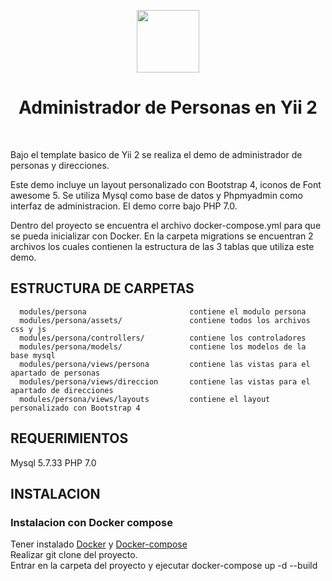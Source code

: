 <p align="center">
    <a href="https://github.com/yiisoft" target="_blank">
        <img src="https://avatars0.githubusercontent.com/u/993323" height="100px">
    </a>
    <h1 align="center">Administrador de Personas en Yii 2</h1>
    <br>
</p>

Bajo el template basico de Yii 2 se realiza el demo de administrador de personas y direcciones.

Este demo incluye un layout personalizado con Bootstrap 4, iconos de Font awesome 5.
Se utiliza Mysql como base de datos y Phpmyadmin como interfaz de administracion.
El demo corre bajo PHP 7.0.

Dentro del proyecto se encuentra el archivo docker-compose.yml para que se pueda inicializar con Docker.
En la carpeta migrations se encuentran 2 archivos los cuales contienen la estructura de las 3 tablas que utiliza este demo.


ESTRUCTURA DE CARPETAS
-------------------
      modules/persona                       contiene el modulo persona
      modules/persona/assets/               contiene todos los archivos css y js
      modules/persona/controllers/          contiene los controladores
      modules/persona/models/               contiene los modelos de la base mysql
      modules/persona/views/persona         contiene las vistas para el apartado de personas
      modules/persona/views/direccion       contiene las vistas para el apartado de direcciones
      modules/persona/views/layouts         contiene el layout personalizado con Bootstrap 4
      

REQUERIMIENTOS
------------
Mysql 5.7.33
PHP 7.0


INSTALACION
------------

### Instalacion con Docker compose

Tener instalado <a href="https://docs.docker.com/engine/install/" target="_blank">Docker</a> y <a href="https://docs.docker.com/compose/install/">Docker-compose</a><br>
Realizar git clone del proyecto.<br>
Entrar en la carpeta del proyecto y ejecutar docker-compose up -d --build

